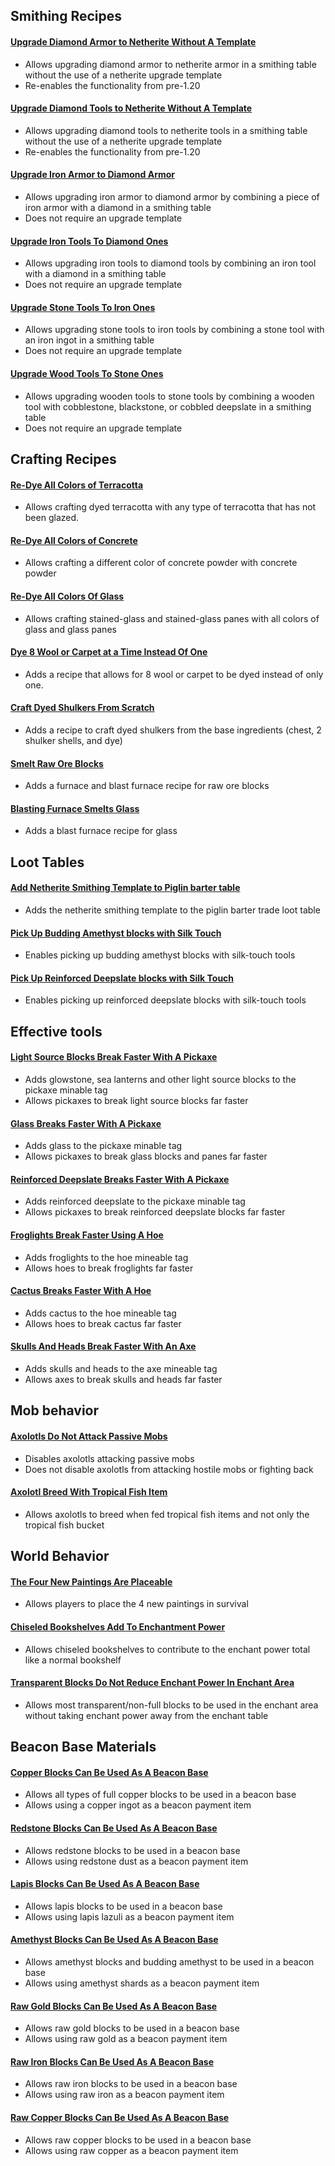 ## Smithing Recipes

#### [Upgrade Diamond Armor to Netherite Without A Template](https://modrinth.com/datapack/purpurpacks-no-template-netherite-armor-upgrades)
* Allows upgrading diamond armor to netherite armor in a smithing table without the use of a netherite upgrade template
* Re-enables the functionality from pre-1.20

#### [Upgrade Diamond Tools to Netherite Without A Template](https://modrinth.com/datapack/purpurpacks-no-template-netherite-tool-upgrades/versions)
* Allows upgrading diamond tools to netherite tools in a smithing table without the use of a netherite upgrade template
* Re-enables the functionality from pre-1.20

#### [Upgrade Iron Armor to Diamond Armor](https://modrinth.com/datapack/purpurpacks-iron-to-diamond-armor-upgrades/versions)
* Allows upgrading iron armor to diamond armor by combining a piece of iron armor with a diamond in a smithing table
* Does not require an upgrade template

#### [Upgrade Iron Tools To Diamond Ones](https://modrinth.com/datapack/purpurpacks-iron-to-diamond-tools-upgrades/versions)
* Allows upgrading iron tools to diamond tools by combining an iron tool with a diamond in a smithing table
* Does not require an upgrade template

#### [Upgrade Stone Tools To Iron Ones](https://modrinth.com/datapack/purpurpacks-stone-to-iron-tools-upgrades/versions)
* Allows upgrading stone tools to iron tools by combining a stone tool with an iron ingot in a smithing table
* Does not require an upgrade template

#### [Upgrade Wood Tools To Stone Ones](https://modrinth.com/datapack/purpurpacks-wooden-to-stone-tools-upgrades/versions)
* Allows upgrading wooden tools to stone tools by combining a wooden tool with cobblestone, blackstone, or cobbled
  deepslate in a smithing table
* Does not require an upgrade template

## Crafting Recipes

#### [Re-Dye All Colors of Terracotta](https://modrinth.com/datapack/purpurpacks-re-dye-terracotta/versions)
* Allows crafting dyed terracotta with any type of terracotta that has not been glazed.

#### [Re-Dye All Colors of Concrete](https://modrinth.com/datapack/purpurpacks-re-dye-concrete-powder/versions)
* Allows crafting a different color of concrete powder with concrete powder

#### [Re-Dye All Colors Of Glass](https://modrinth.com/datapack/purpurpacks-re-dye-glass/versions)
* Allows crafting stained-glass and stained-glass panes with all colors of glass and glass panes

#### [Dye 8 Wool or Carpet at a Time Instead Of One](https://modrinth.com/datapack/purpurpacks-more-dyed-wool-and-carpet/versions)
* Adds a recipe that allows for 8 wool or carpet to be dyed instead of only one.

#### [Craft Dyed Shulkers From Scratch](https://modrinth.com/datapack/purpurpacks-one-step-dyed-shulker-boxes/versions)
* Adds a recipe to craft dyed shulkers from the base ingredients (chest, 2 shulker shells, and dye)

#### [Smelt Raw Ore Blocks](https://modrinth.com/datapack/purpurpack-smelt-raw-ore-blocks)
* Adds a furnace and blast furnace recipe for raw ore blocks

#### [Blasting Furnace Smelts Glass](https://modrinth.com/datapack/purpurpack-blasting-smelts-glass)
* Adds a blast furnace recipe for glass

## Loot Tables

#### [Add Netherite Smithing Template to Piglin barter table](https://modrinth.com/datapack/purpurpacks-one-step-dyed-shulker-boxes/versions)
* Adds the netherite smithing template to the piglin barter trade loot table

#### [Pick Up Budding Amethyst blocks with Silk Touch](https://modrinth.com/datapack/purpurpacks-silk-touch-budding-amethyst/versions)
* Enables picking up budding amethyst blocks with silk-touch tools

#### [Pick Up Reinforced Deepslate blocks with Silk Touch](https://modrinth.com/datapack/purpurpacks-silk-touch-reinforced-deepslate/versions)
* Enables picking up reinforced deepslate blocks with silk-touch tools

## Effective tools

#### [Light Source Blocks Break Faster With A Pickaxe](https://modrinth.com/datapack/purpurpacks-pickaxe-effective-light-source-blocks/versions)
* Adds glowstone, sea lanterns and other light source blocks to the pickaxe minable tag
* Allows pickaxes to break light source blocks far faster

#### [Glass Breaks Faster With A Pickaxe](https://modrinth.com/datapack/purpurpacks-pickaxe-effective-glass/versions)
* Adds glass to the pickaxe minable tag
* Allows pickaxes to break glass blocks and panes far faster

#### [Reinforced Deepslate Breaks Faster With A Pickaxe](https://modrinth.com/datapack/purpurpacks-pickaxe-effective-reinforced-deepslate/versions)
* Adds reinforced deepslate to the pickaxe minable tag
* Allows pickaxes to break reinforced deepslate blocks far faster

#### [Froglights Break Faster Using A Hoe](https://modrinth.com/datapack/purpurpacks-hoe-effective-froglights/versions)
* Adds froglights to the hoe mineable tag
* Allows hoes to break froglights far faster

#### [Cactus Breaks Faster With A Hoe](https://modrinth.com/datapack/purpurpacks-hoe-effective-cactus/versions)
* Adds cactus to the hoe mineable tag
* Allows hoes to break cactus far faster

#### [Skulls And Heads Break Faster With An Axe](https://modrinth.com/datapack/purpurpacks-axe-effective-skulls/versions)
* Adds skulls and heads to the axe mineable tag
* Allows axes to break skulls and heads far faster

## Mob behavior

#### [Axolotls Do Not Attack Passive Mobs](https://modrinth.com/datapack/purpurpack-axolotls-ignore-passives/versions)
* Disables axolotls attacking passive mobs
* Does not disable axolotls from attacking hostile mobs or fighting back

#### [Axolotl Breed With Tropical Fish Item](https://modrinth.com/datapack/purpurpack-breed-axolotl-with-tropical-fish-item)
* Allows axolotls to breed when fed tropical fish items and not only the tropical fish bucket

## World Behavior

#### [The Four New Paintings Are Placeable](https://modrinth.com/datapack/purpurpacks-placeable-new-paintings/versions)
* Allows players to place the 4 new paintings in survival

#### [Chiseled Bookshelves Add To Enchantment Power](https://modrinth.com/datapack/purpurpacks-chiseled-bookshelves-add-enchantment-power/versions)
* Allows chiseled bookshelves to contribute to the enchant power total like a normal bookshelf

#### [Transparent Blocks Do Not Reduce Enchant Power In Enchant Area](https://modrinth.com/datapack/purpurpacks-transparent-blocks-in-enchant-area/versions)
* Allows most transparent/non-full blocks to be used in the enchant area without taking enchant power away from the
  enchant table

## Beacon Base Materials

#### [Copper Blocks Can Be Used As A Beacon Base](https://modrinth.com/datapack/purpurpacks-copper-block-beacon-base/versions)
* Allows all types of full copper blocks to be used in a beacon base
* Allows using a copper ingot as a beacon payment item

#### [Redstone Blocks Can Be Used As A Beacon Base](https://modrinth.com/datapack/purpurpacks-redstone-beacon-base/versions)
* Allows redstone blocks to be used in a beacon base
* Allows using redstone dust as a beacon payment item

#### [Lapis Blocks Can Be Used As A Beacon Base](https://modrinth.com/datapack/purpurpacks-lapis-beacon-base/versions)
* Allows lapis blocks to be used in a beacon base
* Allows using lapis lazuli as a beacon payment item

#### [Amethyst Blocks Can Be Used As A Beacon Base](https://modrinth.com/datapack/purpurpacks-amethyst-beacon-base/versions)
* Allows amethyst blocks and budding amethyst to be used in a beacon base
* Allows using amethyst shards as a beacon payment item

#### [Raw Gold Blocks Can Be Used As A Beacon Base](https://modrinth.com/datapack/purpurpacks-raw-gold-beacon-base/versions)
* Allows raw gold blocks to be used in a beacon base
* Allows using raw gold as a beacon payment item

#### [Raw Iron Blocks Can Be Used As A Beacon Base](https://modrinth.com/datapack/purpurpacks-raw-iron-block-beacon-base/versions)
* Allows raw iron blocks to be used in a beacon base
* Allows using raw iron as a beacon payment item

#### [Raw Copper Blocks Can Be Used As A Beacon Base](https://modrinth.com/datapack/purpurpacks-raw-copper-beacon-base/versions)
* Allows raw copper blocks to be used in a beacon base
* Allows using raw copper as a beacon payment item